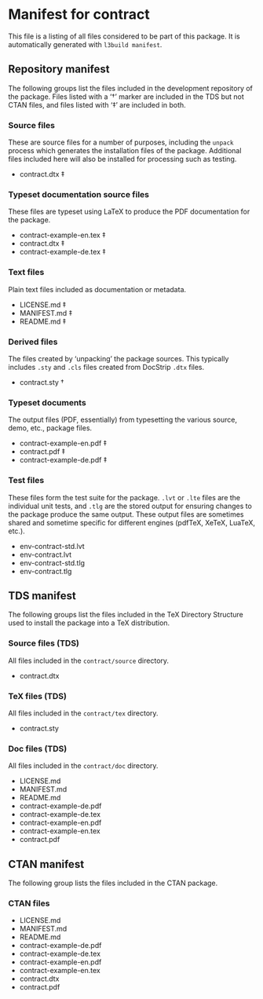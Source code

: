 # Manifest for contract

This file is a listing of all files considered to be part of this package.
It is automatically generated with `l3build manifest`.


## Repository manifest

The following groups list the files included in the development repository of the package.
Files listed with a ‘†’ marker are included in the TDS but not CTAN files, and files listed
with ‘‡’ are included in both.

### Source files

These are source files for a number of purposes, including the `unpack` process which
generates the installation files of the package. Additional files included here will also
be installed for processing such as testing.

* contract.dtx ‡

### Typeset documentation source files

These files are typeset using LaTeX to produce the PDF documentation for the package.

* contract-example-en.tex ‡
* contract.dtx ‡
* contract-example-de.tex ‡

### Text files

Plain text files included as documentation or metadata.

* LICENSE.md ‡
* MANIFEST.md ‡
* README.md ‡

### Derived files

The files created by ‘unpacking’ the package sources. This typically includes
`.sty` and `.cls` files created from DocStrip `.dtx` files.

* contract.sty †

### Typeset documents

The output files (PDF, essentially) from typesetting the various source, demo,
etc., package files.

* contract-example-en.pdf ‡
* contract.pdf ‡
* contract-example-de.pdf ‡

### Test files

These files form the test suite for the package. `.lvt` or `.lte` files are the individual
unit tests, and `.tlg` are the stored output for ensuring changes to the package produce
the same output. These output files are sometimes shared and sometime specific for
different engines (pdfTeX, XeTeX, LuaTeX, etc.).

* env-contract-std.lvt 
* env-contract.lvt 
* env-contract-std.tlg 
* env-contract.tlg 


## TDS manifest

The following groups list the files included in the TeX Directory Structure used to install
the package into a TeX distribution.

### Source files (TDS)

All files included in the `contract/source` directory.

* contract.dtx 

### TeX files (TDS)

All files included in the `contract/tex` directory.

* contract.sty 

### Doc files (TDS)

All files included in the `contract/doc` directory.

* LICENSE.md 
* MANIFEST.md 
* README.md 
* contract-example-de.pdf 
* contract-example-de.tex 
* contract-example-en.pdf 
* contract-example-en.tex 
* contract.pdf 


## CTAN manifest

The following group lists the files included in the CTAN package.

### CTAN files

* LICENSE.md 
* MANIFEST.md 
* README.md 
* contract-example-de.pdf 
* contract-example-de.tex 
* contract-example-en.pdf 
* contract-example-en.tex 
* contract.dtx 
* contract.pdf 
